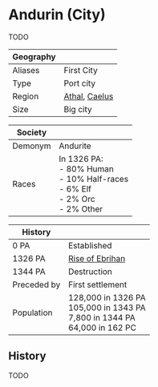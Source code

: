 # Andurin (City)

TODO

| Geography | |
| - | - |
| Aliases | First City |
| Type | Port city |
| Region | [Athal](../Land/caelus.md#athal), [Caelus](../Land/caelus.md) |
| Size | Big city |

| Society | |
| - | - |
| Demonym | Andurite |
| Races | In 1326 PA:<br>- 80% Human<br>- 10% Half-races<br>- 6% Elf<br>- 2% Orc<br>- 2% Other |

| History     |                                                                                  |
| ----------- | -------------------------------------------------------------------------------- |
| 0 PA        | Established                                                                      |
| 1326 PA     | [Rise of Ebrihan](../../Events/rise_of_ebrihan.md)                               |
| 1344 PA     | Destruction                                                                      |
| Preceded by | First settlement                                                                 |
| Population  | 128,000 in 1326 PA<br>105,000 in 1343 PA<br>7,800 in 1344 PA<br>64,000 in 162 PC |

## History

TODO
